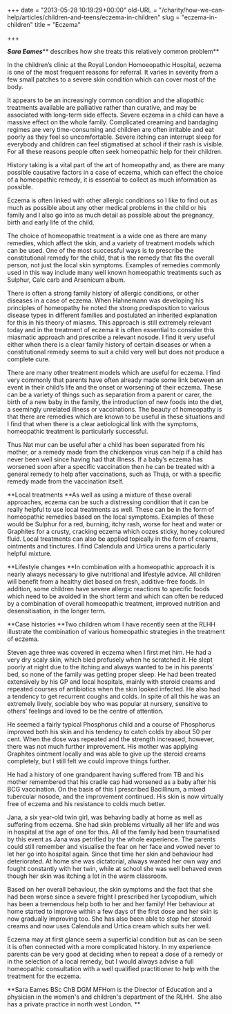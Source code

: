 +++
date = "2013-05-28 10:19:29+00:00"
old-URL = "/charity/how-we-can-help/articles/children-and-teens/eczema-in-children"
slug = "eczema-in-children"
title = "Eczema"

+++

_**Sara Eames**_** describes how she treats this relatively common problem**

In the children’s clinic at the Royal London Homoeopathic Hospital, eczema is one of the most frequent reasons for referral. It varies in severity from a few small patches to a severe skin condition which can cover most of the body.

It appears to be an increasingly common condition and the allopathic treatments available are palliative rather than curative, and may be associated with long-term side effects. Severe eczema in a child can have a massive effect on the whole family. Complicated creaming and bandaging regimes are very time-consuming and children are often irritable and eat poorly as they feel so uncomfortable. Severe itching can interrupt sleep for everybody and children can feel stigmatised at school if their rash is visible. For all these reasons people often seek homeopathic help for their children.

History taking is a vital part of the art of homeopathy and, as there are many possible causative factors in a case of eczema, which can effect the choice of a homeopathic remedy, it is essential to collect as much information as possible.

Eczema is often linked with other allergic conditions so I like to find out as much as possible about any other medical problems in the child or his family and I also go into as much detail as possible about the pregnancy, birth and early life of the child.

The choice of homeopathic treatment is a wide one as there are many remedies, which affect the skin, and a variety of treatment models which can be used. One of the most successful ways is to prescribe the constitutional remedy for the child, that is the remedy that fits the overall person, not just the local skin symptoms. Examples of remedies commonly used in this way include many well known homeopathic treatments such as Sulphur, Calc carb and Arsenicum album.

There is often a strong family history of allergic conditions, or other diseases in a case of eczema. When Hahnemann was developing his principles of homeopathy he noted the strong predisposition to various disease types in different families and postulated an inherited explanation for this in his theory of miasms. This approach is still extremely relevant today and in the treatment of eczema it is often essential to consider this miasmatic approach and prescribe a relevant nosode. I find it very useful either when there is a clear family history of certain diseases or when a constitutional remedy seems to suit a child very well but does not produce a complete cure.

There are many other treatment models which are useful for eczema. I find very commonly that parents have often already made some link between an event in their child’s life and the onset or worsening of their eczema. These can be a variety of things such as separation from a parent or carer, the birth of a new baby in the family, the introduction of new foods into the diet, a seemingly unrelated illness or vaccinations. The beauty of homeopathy is that there are remedies which are known to be useful in these situations and I find that when there is a clear aetiological link with the symptoms, homeopathic treatment is particularly successful.

Thus Nat mur can be useful after a child has been separated from his mother, or a remedy made from the chickenpox virus can help if a child has never been well since having had that illness. If a baby’s eczema has worsened soon after a specific vaccination then he can be treated with a general remedy to help after vaccinations, such as Thuja, or with a specific remedy made from the vaccination itself.

**Local treatments
**As well as using a mixture of these overall approaches, eczema can be such a distressing condition that it can be really helpful to use local treatments as well. These can be in the form of homeopathic remedies based on the local symptoms. Examples of these would be Sulphur for a red, burning, itchy rash, worse for heat and water or Graphites for a crusty, cracking eczema which oozes sticky, honey coloured fluid. Local treatments can also be applied topically in the form of creams, ointments and tinctures. I find Calendula and Urtica urens a particularly helpful mixture.

**Lifestyle changes
**In combination with a homeopathic approach it is nearly always necessary to give nutritional and lifestyle advice. All children will benefit from a healthy diet based on fresh, additive-free foods. In addition, some children have severe allergic reactions to specific foods which need to be avoided in the short term and which can often be reduced by a combination of overall homeopathic treatment, improved nutrition and desensitisation, in the longer term.

**Case histories
**Two children whom I have recently seen at the RLHH illustrate the combination of various homeopathic strategies in the treatment of eczema.

Steven age three was covered in eczema when I first met him. He had a very dry scaly skin, which bled profusely when he scratched it. He slept poorly at night due to the itching and always wanted to be in his parents’ bed, so none of the family was getting proper sleep. He had been treated extensively by his GP and local hospitals, mainly with steroid creams and repeated courses of antibiotics when the skin looked infected. He also had a tendency to get recurrent coughs and colds. In spite of all this he was an extremely lively, sociable boy who was popular at nursery, sensitive to others’ feelings and loved to be the centre of attention.

He seemed a fairly typical Phosphorus child and a course of Phosphorus improved both his skin and his tendency to catch colds by about 50 per cent. When the dose was repeated and the strength increased, however, there was not much further improvement. His mother was applying Graphites ointment locally and was able to give up the steroid creams completely, but I still felt we could improve things further.

He had a history of one grandparent having suffered from TB and his mother remembered that his cradle cap had worsened as a baby after his BCG vaccination. On the basis of this I prescribed Bacillinum, a mixed tubercular nosode, and the improvement continued. His skin is now virtually free of eczema and his resistance to colds much better.

Jana, a six year-old twin girl, was behaving badly at home as well as suffering from eczema. She had skin problems virtually all her life and was in hospital at the age of one for this. All of the family had been traumatised by this event as Jana was petrified by the whole experience. The parents could still remember and visualise the fear on her face and vowed never to let her go into hospital again. Since that time her skin and behaviour had deteriorated. At home she was dictatorial, always wanted her own way and fought constantly with her twin, while at school she was well behaved even though her skin was itching a lot in the warm classroom.

Based on her overall behaviour, the skin symptoms and the fact that she had been worse since a severe fright I prescribed her Lycopodium, which has been a tremendous help both to her and her family! Her behaviour at home started to improve within a few days of the first dose and her skin is now gradually improving too. She has also been able to stop her steroid creams and now uses Calendula and Urtica cream which suits her well.

Eczema may at first glance seem a superficial condition but as can be seen it is often connected with a more complicated history. In my experience parents can be very good at deciding when to repeat a dose of a remedy or in the selection of a local remedy, but I would always advise a full homeopathic consultation with a well qualified practitioner to help with the treatment for the eczema.

**Sara Eames BSc ChB DGM MFHom is the Director of Education and a physician in the women's and children's department of the RLHH.  She also has a private practice in north west London.
**
